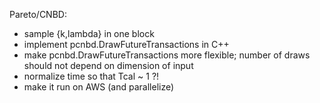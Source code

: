 
Pareto/CNBD:
* sample {k,lambda} in one block
* implement pcnbd.DrawFutureTransactions in C++
* make pcnbd.DrawFutureTransactions more flexible; number of draws should not depend on dimension of input
* normalize time so that Tcal ~ 1 ?!
* make it run on AWS (and parallelize)
